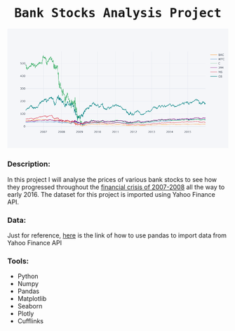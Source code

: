 # <h1 align="center"><samp> Bank Stocks Analysis Project </samp></h1>

![alt text](StockAnal-image-2.png)

### Description:
In this project I will analyse the prices of various bank stocks to see how they progressed throughout the [financial crisis of 2007-2008](https://en.wikipedia.org/wiki/Financial_crisis_of_2007%E2%80%9308) all the way to early 2016. The dataset for this project is imported using Yahoo Finance API.

### Data:
Just for reference, [here](https://medium.com/@jouneidraza522/yahoo-finance-api-to-get-stocks-tickers-data-in-python-c49820249a18) is the link of how to use pandas to import data from Yahoo Finance API

### Tools:
* Python
* Numpy
* Pandas
* Matplotlib
* Seaborn
* Plotly
* Cufflinks
